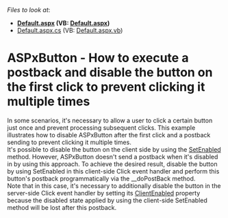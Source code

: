 <!-- default file list -->
*Files to look at*:

* **[Default.aspx](./CS/Default.aspx) (VB: [Default.aspx](./VB/Default.aspx))**
* [Default.aspx.cs](./CS/Default.aspx.cs) (VB: [Default.aspx.vb](./VB/Default.aspx.vb))
<!-- default file list end -->
# ASPxButton - How to execute a postback and disable the button on the first click to prevent clicking it multiple times


<p>In some scenarios, it's necessary to allow a user to click a certain button just once and prevent processing subsequent clicks. This example illustrates how to disable ASPxButton after the first click and a postback sending to prevent clicking it multiple times. <br>It's possible to disable the button on the client side by using the <a href="https://documentation.devexpress.com/AspNet/DevExpress.Web.Scripts.ASPxClientButton.SetEnabled.method">SetEnabled</a> method. However, ASPxButton doesn't send a postback when it's disabled in by using this approach. To achieve the desired result, disable the button by using SetEnabled in this client-side Click event handler and perform this button's postback programmatically via the __doPostBack method.<br>Note that in this case, it's necessary to additionally disable the button in the server-side Click event handler by setting its <a href="https://documentation.devexpress.com/AspNet/DevExpress.Web.ASPxButton.ClientEnabled.property">ClientEnabled</a> property because the disabled state applied by using the client-side SetEnabled method will be lost after this postback.</p>

<br/>


